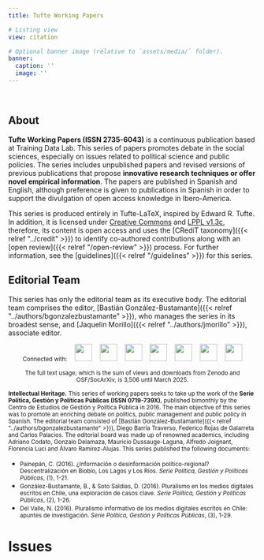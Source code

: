 ```yaml
---
title: Tufte Working Papers

# Listing view
view: citation

# Optional banner image (relative to `assets/media/` folder).
banner:
  caption: ''
  image: ''
---
```


<br>

<h2>About</h2>

**Tufte Working Papers (ISSN 2735-6043)** is a continuous publication based at Training Data Lab. This series of papers promotes debate in the social sciences, especially on issues related to political science and public policies. The series includes unpublished papers and revised versions of previous publications that propose **innovative research techniques or offer novel empirical information**. The papers are published in Spanish and English, although preference is given to publications in Spanish in order to support the divulgation of open access knowledge in Ibero-America.

This series is produced entirely in Tufte-LaTeX, inspired by Edward R. Tufte. In addition, it is licensed under [Creative Commons](https://github.com/training-datalab/tufte-working-papers/blob/master/LICENSE-CC.md) and [LPPL v1.3c](https://github.com/training-datalab/tufte-working-papers/blob/master/LICENSE-LPPL.md), therefore, its content is open access and uses the [CRediT taxonomy]({{< relref "../credit" >}}) to identify co-authored contributions along with an [open review]({{< relref "/open-review" >}}) process. For further information, see the [guidelines]({{< relref "/guidelines" >}}) for this series.

<h2>Editorial Team</h2>

This series has only the editorial team as its executive body. The editorial team comprises the editor, [Bastián González-Bustamante]({{< relref "../authors/bgonzalezbustamante" >}}), who manages the series in its broadest sense, and [Jaquelin Morillo]({{< relref "../authors/jmorillo" >}}), associate editor.

<p align = "center", class="powered-by">
  <small>Connected with:</small> &nbsp;&nbsp; <img src="/latindex.png" style="height: 35px; display:inline-block"> &nbsp;&nbsp <img src="/zenodo.png" style="height: 35px; display:inline-block"> &nbsp;&nbsp <img src="/openaire.jpg" style="height: 35px; display:inline-block"> &nbsp;&nbsp <img src="/socarxiv.jpg" style="height: 35px; display:inline-block"> &nbsp;&nbsp <img src="/orcid.png" style="height: 35px; display:inline-block"> &nbsp;&nbsp <img src="/cc.png" style="height: 35px; display:inline-block"> &nbsp;&nbsp <img src="/dora.png" style="height: 35px; display:inline-block">
</p>

<p align = "center"><small>The full text usage, which is the sum of views and downloads from Zenodo and OSF/SocArXiv, is 3,506 until March 2025.</small></p>

<small><strong>Intellectual Heritage.</strong> This series of working papers seeks to take up the work of the **Serie Política, Gestión y Políticas Públicas (ISSN 0719-739X)**, published bimonthly by the Centro de Estudios de Gestión y Política Pública in 2016. The main objective of this series was to promote an enriching debate on politics, public management and public policy in Spanish. The editorial team consisted of [Bastián González-Bustamante]({{< relref "../authors/bgonzalezbustamante" >}}), Diego Barría Traverso, Federico Rojas de Galarreta and Carlos Palacios. The editorial board was made up of renowned academics, including Adriano Codato, Gonzalo Delamaza, Mauricio Dussauge-Laguna, Alfredo Joignant, Florencia Luci and Álvaro Ramírez-Alujas. This series published the following documents:</small>

* <small>Painepán, C. (2016). ¿Información o desinformación político-regional? Descentralización en Biobío, Los Lagos y Los Ríos. *Serie Política, Gestión y Políticas Públicas*, (1), 1-21.</small>
* <small>González-Bustamante, B., & Soto Saldías, D. (2016). Pluralismo en los medios digitales escritos en Chile, una exploración de casos clave. *Serie Política, Gestión y Políticas Públicas*, (2), 1-26.</small>
* <small>Del Valle, N. (2016). Pluralismo informativo de los medios digitales escritos en Chile: apuntes de investigación. *Serie Política, Gestión y Políticas Públicas*, (3), 1-29.</small>

<h1>Issues</h1>

<br>
